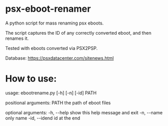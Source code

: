 # psx-eboot-renamer

A python script for mass renaming psx eboots.

The script captures the ID of any correctly converted eboot, and then renames it.

Tested with eboots converted via PSX2PSP.

Database: https://psxdatacenter.com/sitenews.html

# How to use:

usage: ebootrename.py [-h] [-n] [-id] PATH

positional arguments:
  PATH          the path of eboot files

optional arguments:
  -h, --help    show this help message and exit
  -n, --name    only name
  -id, --idend  id at the end
  
